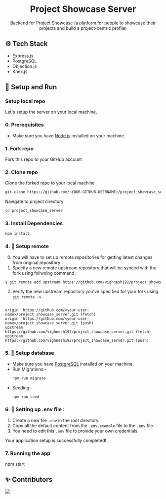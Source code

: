 <h1 align="center">
    Project Showcase Server 
</h1>
<p align="center">Backend for Project Showcase (a platform for people to showcase their projects and build a project-centric profile)</p>

<a id="tech-stack"></a>
## ⚙️ Tech Stack

* Express.js
* PostgreSQL
* Objection.js
* Knex.js

<a id="setup-run"></a>
## 🔨 Setup and Run

<a id="setup-repo"></a>
### Setup local repo
Let's setup the server on your local machine.

### 0. Prerequisites
* Make sure you have [Node.js](http://nodejs.org) installed on your machine.

### 1. Fork repo
Fork this repo to your GitHub account

### 2. Clone repo
Clone the forked repo to your local machine
```bash
git clone https://github.com/<YOUR-GITHUB-USERNAME>/project_showcase_server.git
```
Navigate to project directory
```bash
cd project_showcase_server
```

### 3. Install Dependencies
```bash
npm install
```

<a id="setup-remote"></a>
### 4. 📡 Setup remote

0. You will have to set up remote repositories for getting latest changes from original repository
1. Specify a new remote upstream repository that will be synced with the fork using follwoing command :
 ```bash
$ git remote add upstream https://github.com/vighnesh192/project_showcase_server.git
```

2. Verify the new upstream repository you've specified for your fork using `git remote -v`
```console

origin  https://github.com/<your-user-name>/project_showcase_server.git (fetch)
origin  https://github.com/<your-user-name>/project_showcase_server.git (push)
upstream        https://github.com/vighnesh192/project_showcase_server.git (fetch)
upstream        https://github.com/vighnesh192/project_showcase_server.git (push)

```

<a id="setup-database"></a>
### 5. 📡 Setup database
* Make sure you have [PostgreSQL](https://www.postgresql.org/download/) installed on your machine.
* Run Migrations:-
  ```bash
  npm run migrate
  ```
* Seeding:-
  ```bash
  npm run seed
  ```

### 6. 📌 Setting up .env file :

1. Create a new file `.env` in the root directory.
2. Copy all the default content from the `.env.example` file to the `.env` file.
3. You need to edit this `.env` file to provide your own credentials.

Your application setup is successfully completed!

<a id="run-app"></a>

### 7. Running the app
  npm start

## ✨ Contributors 

<a href="https://github.com/vighnesh192/project_showcase_server/graphs/contributors"> 
     <img src="https://contrib.rocks/image?repo=vighnesh192/project_showcase_server" />
</a>